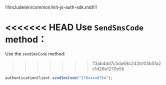 !!!include(en/common/init-js-auth-sdk.md)!!!

<<<<<<< HEAD
Use `SendSmsCode` method：
=======
Use the `sendSmsCode` method:
>>>>>>> 73ab4dd7c5da68c242b103b5fa2c1d26e1270e5b

```javascript
authenticationClient.sendSmsCode("176xxxx6754");
```
